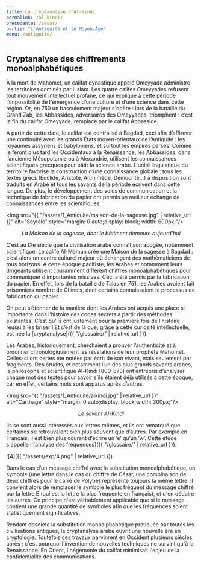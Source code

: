 ```yaml
---
title: La cryptanalyse d'Al-Kindi
permalink: /al-kindi/
precedente: /cesar/
partie: "L'Antiquité et le Moyen-Âge"
menu: /antiquite/
---
```


## Cryptanalyse des chiffrements monoalphabétiques

À la mort de Mahomet, un califat dynastique appelé Omeyyade administre les territoires dominés par l’Islam. Les quatre califes Omeyyades refusent tout mouvement intellectuel profane, ce qui explique à cette période l’impossibilité de l'émergence d’une culture et d’une science dans cette région. Or, en 750 un basculement majeur s'opère : lors de la bataille du Grand Zab, les Abbassides, adversaires des Omeyyades, triomphent : c’est la fin du califat Omeyyade, remplacé par le califat Abbasside.

À partir de cette date, le califat est centralisé à Bagdad, ceci afin d’affirmer une continuité avec les grands États moyen-orientaux de l’Antiquité : les royaumes assyriens et babyloniens, et surtout les empires perses. Comme le feront plus tard les Occidentaux à la Renaissance, les Abbassides, dans l’ancienne Mésopotamie ou à Alexandrie, utilisent les connaissances scientifiques grecques pour bâtir la science arabe. L'unité linguistique du territoire favorise la construction d’une connaissance globale : tous les textes grecs (Euclide, Aristote, Archimède, Démocrite…) à disposition sont traduits en Arabe et tous les savants de la période écrivent dans cette langue. De plus, le développement des voies de communication et la technique de fabrication du papier ont permis un meilleur échange de connaissances entre les scientifiques.

<img src="{{ "/assets/1_Antiquite/maison-de-la-sagesse.jpg" | relative_url }}" alt="Scytale" style="margin: 0 auto;display: block; width: 600px;"/>
<p align="center"> <em>La Maison de la sagesse, dont le bâtiment demeure aujourd'hui</em> </p>

C’est au IXe siècle que la civilisation arabe connaît son apogée, notamment scientifique.
Le calife Al-Mamun crée une Maison de la sagesse à Bagdad : c’est alors un centre culturel majeur où échangent des mathématiciens de tous horizons.
A cette époque pacifiste, les Arabes et notamment leurs dirigeants utilisent couramment différent chiffres monoalphabétiques pour communiquer d’importantes missives. Ceci a été permis par la fabrication du papier. En effet, lors de la bataille de Talas en 751, les Arabes avaient fait prisonniers nombre de Chinois, dont certains connaissaient le processus de fabrication du papier.

On peut s’étonner de la manière dont les Arabes ont acquis une place si importante dans l’histoire des codes secrets à partir des méthodes existantes. C’est qu’ils ont justement pour la première fois de l’histoire réussi à les briser ! Et c’est de là que, grâce à cette curiosité intellectuelle, est née la [cryptanalyse]({{ "/glossaire/" | relative_url }}).

Les Arabes, historiquement, cherchaient à prouver l’authenticité et à ordonner chronologiquement les révélations de leur prophète Mahomet. Celles-ci ont certes été notées par écrit de son vivant, mais seulement par fragments. Des érudits, et notamment l’un des plus grands savants arabes, le philosophe et scientifique Al-Kindi (800-873) ont entrepris d’analyser chaque mot des textes pour savoir s’ils étaient déjà utilisés à cette époque, car en effet, certains mots sont apparus après d’autres.

<img src="{{ "/assets/1_Antiquite/alkindi.jpg" | relative_url }}" alt="Carthage" style="margin: 0 auto;display: block;width: 300px;"/>
<p align="center"> <em>Le savant Al-Kindi</em> </p>

Ils se sont aussi intéressés aux lettres mêmes, et ils ont remarqué que certaines se retrouvaient bien plus souvent que d’autres. Par exemple en Français, il est bien plus courant d’écrire un ‘e’ qu’un ‘w’. Cette étude s'appelle l'[analyse des fréquences]({{ "/glossaire/" | relative_url }}).

![4]({{ "/assets/exp/4.png" | relative_url }})

Dans le cas d’un message chiffré avec la substitution monoalphabétique, un symbole (une lettre dans le cas du chiffre de César, une combinaison de deux chiffres pour le carré de Polybe) représente toujours la même lettre. Il convient alors de remplacer le symbole le plus fréquent du message chiffré par la lettre E (qui est la lettre la plus fréquente en français), et d'en déduire les autres. Ce principe n'est véritablement applicable que si le message contient une grande quantité de symboles afin que les fréquences soient statistiquement significatives.

Rendant obsolète la substitution monoalphabétique pratiquée par toutes les civilisations antiques, la cryptanalyse arabe ouvrit une nouvelle ère en cryptologie. Toutefois ces travaux parvinrent en Occident plusieurs siècles après ; c'est pourquoi l'invention de nouvelles techniques ne survint qu'à la Renaissance. En Orient, l'hégémonie du califat minimisait l'enjeu de la confidentialité des communications.
